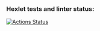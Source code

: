 ### Hexlet tests and linter status:
[![Actions Status](https://github.com/meoowry/qa-engineer-project-84/actions/workflows/hexlet-check.yml/badge.svg)](https://github.com/meoowry/qa-engineer-project-84/actions)